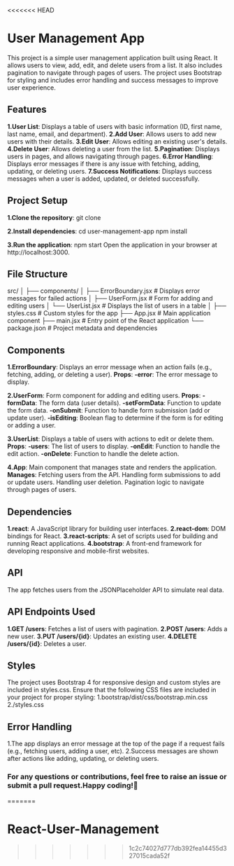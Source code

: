 <<<<<<< HEAD
# User Management App

This project is a simple user management application built using React. It allows users to view, add, edit, and delete users from a list. It also includes pagination to navigate through pages of users. The project uses Bootstrap for styling and includes error handling and success messages to improve user experience.

## Features

**1.User List**: Displays a table of users with basic information (ID, first name, last name, email, and department).
**2.Add User**: Allows users to add new users with their details.
**3.Edit User**: Allows editing an existing user's details.
**4.Delete User**: Allows deleting a user from the list.
**5.Pagination**: Displays users in pages, and allows navigating through pages.
**6.Error Handling**: Displays error messages if there is any issue with fetching, adding, updating, or deleting users.
**7.Success Notifications**: Displays success messages when a user is added, updated, or deleted successfully.

## Project Setup

**1.Clone the repository**:
git clone <repository-url>

**2.Install dependencies**:
cd user-management-app
npm install

**3.Run the application**:
npm start
Open the application in your browser at http://localhost:3000.

## File Structure

src/
│
├── components/
│ ├── ErrorBoundary.jsx # Displays error messages for failed actions
│ ├── UserForm.jsx # Form for adding and editing users
│ └── UserList.jsx # Displays the list of users in a table
│
├── styles.css # Custom styles for the app
├── App.jsx # Main application component
├── main.jsx # Entry point of the React application
└── package.json # Project metadata and dependencies

## Components

**1.ErrorBoundary**:
Displays an error message when an action fails (e.g., fetching, adding, or deleting a user).
**Props**:
**-error**: The error message to display.

**2.UserForm**:
Form component for adding and editing users.
**Props**:
**-formData**: The form data (user details).
**-setFormData**: Function to update the form data.
**-onSubmit**: Function to handle form submission (add or update user).
**-isEditing**: Boolean flag to determine if the form is for editing or adding a user.

**3.UserList**:
Displays a table of users with actions to edit or delete them.
**Props**:
**-users**: The list of users to display.
**-onEdit**: Function to handle the edit action.
**-onDelete**: Function to handle the delete action.

**4.App**:
Main component that manages state and renders the application.
**Manages**:
Fetching users from the API.
Handling form submissions to add or update users.
Handling user deletion.
Pagination logic to navigate through pages of users.

## Dependencies

**1.react**: A JavaScript library for building user interfaces.
**2.react-dom**: DOM bindings for React.
**3.react-scripts**: A set of scripts used for building and running React applications.
**4.bootstrap**: A front-end framework for developing responsive and mobile-first websites.

## API

The app fetches users from the JSONPlaceholder API to simulate real data.

## API Endpoints Used

**1.GET /users**: Fetches a list of users with pagination.
**2.POST /users**: Adds a new user.
**3.PUT /users/{id}**: Updates an existing user.
**4.DELETE /users/{id}**: Deletes a user.

## Styles

The project uses Bootstrap 4 for responsive design and custom styles are included in styles.css. Ensure that the following CSS files are included in your project for proper styling:
1.bootstrap/dist/css/bootstrap.min.css
2./styles.css

## Error Handling

1.The app displays an error message at the top of the page if a request fails (e.g., fetching users, adding a user, etc).
2.Success messages are shown after actions like adding, updating, or deleting users.

### For any questions or contributions, feel free to raise an issue or submit a pull request.Happy coding!🚀
=======
# React-User-Management
>>>>>>> 1c2c74027d777db392fea14455d327015cada52f
